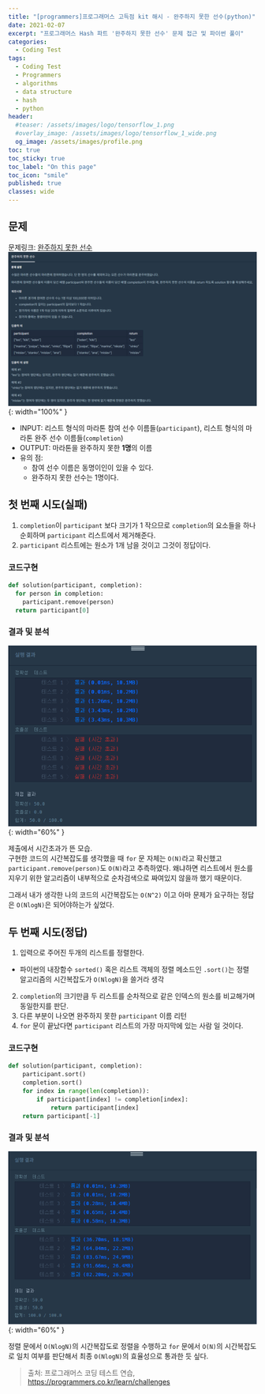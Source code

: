 ```yaml
---
title: "[programmers]프로그래머스 고득점 kit 해시 - 완주하지 못한 선수(python)"
date: 2021-02-07
excerpt: "프로그래머스 Hash 파트 '완주하지 못한 선수' 문제 접근 및 파이썬 풀이"
categories:
  - Coding Test
tags:
  - Coding Test
  - Programmers
  - algorithms
  - data structure
  - hash
  - python
header:
  #teaser: /assets/images/logo/tensorflow_1.png
  #overlay_image: /assets/images/logo/tensorflow_1_wide.png
  og_image: /assets/images/profile.png
toc: true
toc_sticky: true
toc_label: "On this page"
toc_icon: "smile"
published: true
classes: wide
---
```

## 문제
문제링크: [완주하지 못한 선수](https://programmers.co.kr/learn/courses/30/lessons/42576)
![](/assets/images/coding-test/42576/problem.png){: width="100%" }

- INPUT: 리스트 형식의 마라톤 참여 선수 이름들(`participant`), 리스트 형식의 마라톤 완주 선수 이름들(`completion`)
- OUTPUT: 마라톤을 완주하지 못한 **1명**의 이름
- 유의 점:
  - 참여 선수 이름은 동명이인이 있을 수 있다.
  - 완주하지 못한 선수는 1명이다.


## 첫 번째 시도(실패)
1. `completion`이 `participant` 보다 크기가 1 작으므로 `completion`의 요소들을 하나 순회하며 `participant` 리스트에서 제거해준다.
2. `participant` 리스트에는 원소가 1개 남을 것이고 그것이 정답이다.

### 코드구현
```python
def solution(participant, completion):
  for person in completion:
    participant.remove(person)
  return participant[0]
```
### 결과 및 분석
![](/assets/images/coding-test/42576/try1.png){: width="60%" }  

제출에서 시간초과가 뜬 모습.  
구현한 코드의 시간복잡도를 생각했을 때 `for` 문 자체는 `O(N)`라고 확신했고 `participant.remove(person)`도 `O(N)`라고 추측하였다. 왜냐하면 리스트에서 원소를 지우기 위한 알고리즘이 내부적으로 순차검색으로 짜여있지 않을까 했기 때문이다.

그래서 내가 생각한 나의 코드의 시간복잡도는 `O(N^2)` 이고 아마 문제가 요구하는 정답은 `O(NlogN)`은 되어야하는가 싶었다.

## 두 번째 시도(정답)
1. 입력으로 주어진 두개의 리스트를 정렬한다. 
  - 파이썬의 내장함수 `sorted()` 혹은 리스트 객체의 정렬 메소드인 `.sort()`는 정렬 알고리즘의 시간복잡도가 `O(NlogN)`을 쓸거라 생각
2. `completion`의 크기만큼 두 리스트를 순차적으로 같은 인덱스의 원소를 비교해가며 동일한지를 판단.
3. 다른 부분이 나오면 완주하지 못한 `participant` 이름 리턴
4. `for` 문이 끝났다면 `participant` 리스트의 가장 마지막에 있는 사람 일 것이다.

### 코드구현
```python
def solution(participant, completion):
    participant.sort()
    completion.sort()
    for index in range(len(completion)):
        if participant[index] != completion[index]:
            return participant[index]      
    return participant[-1]
```

### 결과 및 분석
![](/assets/images/coding-test/42576/try2.png){: width="60%" }  

정렬 문에서 `O(NlogN)`의 시간복잡도로 정렬을 수행하고 `for` 문에서 `O(N)`의 시간복잡도로 일치 여부를 판단해서 최종 `O(NlogN)`의 효율성으로 통과한 듯 싶다.

> 출처: 프로그래머스 코딩 테스트 연습, https://programmers.co.kr/learn/challenges